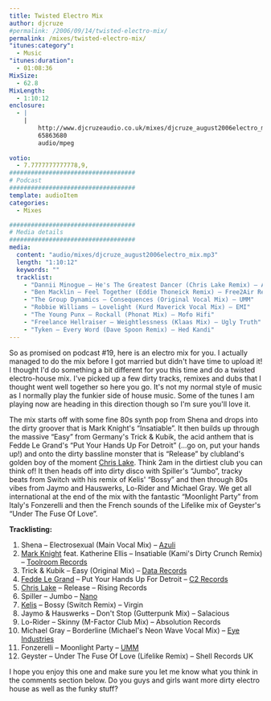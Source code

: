 ```yaml
---
title: Twisted Electro Mix
author: djcruze
#permalink: /2006/09/14/twisted-electro-mix/
permalink: /mixes/twisted-electro-mix/
"itunes:category":
  - Music
"itunes:duration":
  - 01:08:36
MixSize:
  - 62.8
MixLength:
  - 1:10:12
enclosure:
  - |
    |
        http://www.djcruzeaudio.co.uk/mixes/djcruze_august2006electro_mix.mp3
        65863680
        audio/mpeg
        
votio:
  - 7.7777777777778,9,
###################################
# Podcast
###################################
template: audioItem
categories:
  - Mixes

###################################
# Media details
###################################
media:
  content: "audio/mixes/djcruze_august2006electro_mix.mp3"
  length: "1:10:12"
  keywords: ""
  tracklist:
    - "Dannii Minogue – He's The Greatest Dancer (Chris Lake Remix) – AATW"
    - "Ben Macklin – Feel Together (Eddie Thoneick Remix) – Free2Air Recordings"
    - "The Group Dynamics – Consequences (Original Vocal Mix) – UMM"
    - "Robbie Williams – Lovelight (Kurd Maverick Vocal Mix) – EMI"
    - "The Young Punx – Rockall (Phonat Mix) – Mofo Hifi"
    - "Freelance Hellraiser – Weightlessness (Klaas Mix) – Ugly Truth"
    - "Tyken – Every Word (Dave Spoon Remix) – Hed Kandi"
---
```


So as promised on podcast #19, here is an electro mix for you. I actually managed to do the mix before I got married but didn't have time to upload it! I thought I'd do something a bit different for you this time and do a twisted electro-house mix. I've picked up a few dirty tracks, remixes and dubs that I thought went well together so here you go. It's not my normal style of music as I normally play the funkier side of house music. Some of the tunes I am playing now are heading in this direction though so I'm sure you'll love it.

The mix starts off with some fine 80s synth pop from Shena and drops into the dirty groover that is Mark Knight's &#8220;Insatiable&#8221;. It then builds up through the massive &#8220;Easy&#8221; from Germany's Trick &#038; Kubik, the acid anthem that is Fedde Le Grand's &#8220;Put Your Hands Up For Detroit&#8221; (&#8230;go on, put your hands up!) and onto the dirty bassline monster that is &#8220;Release&#8221; by clubland's golden boy of the moment [Chris Lake][1]. Think 2am in the dirtiest club you can think of! It then heads off into dirty disco with Spiller's &#8220;Jumbo&#8221;, tracky beats from Switch with his remix of Kelis' &#8220;Bossy&#8221; and then through 80s vibes from Jaymo and Hauswerks, Lo-Rider and Michael Gray. We get all international at the end of the mix with the fantastic &#8220;Moonlight Party&#8221; from Italy's Fonzerelli and then the French sounds of the Lifelike mix of Geyster's &#8220;Under The Fuse Of Love&#8221;.

**Tracklisting:**

  1. Shena – Electrosexual (Main Vocal Mix) – [Azuli][2]
  2. [Mark Knight][3] feat. Katherine Ellis – Insatiable (Kami's Dirty Crunch Remix) – [Toolroom Records][4]
  3. Trick &#038; Kubik – Easy (Original Mix) – [Data Records][5]
  4. [Fedde Le Grand][6] – Put Your Hands Up For Detroit – [C2 Records][7]
  5. [Chris Lake][1] – Release – Rising Records
  6. Spiller – Jumbo – [Nano][8]
  7. [Kelis][9] – Bossy (Switch Remix) – Virgin
  8. Jaymo &#038; Hauswerks – Don't Stop (Gutterpunk Mix) – Salacious
  9. Lo-Rider – Skinny (M-Factor Club Mix) – Absolution Records
 10. Michael Gray – Borderline (Michael's Neon Wave Vocal Mix) – [Eye Industries][10]
 11. Fonzerelli – Moonlight Party – [UMM][11]
 12. Geyster – Under The Fuse Of Love (Lifelike Remix) – Shell Records UK

I hope you enjoy this one and make sure you let me know what you think in the comments section below. Do you guys and girls want more dirty electro house as well as the funky stuff?

 [1]: http://www.chris-lake.com/
 [2]: http://www.azuli.com/
 [3]: http://www.djmarkknight.com/
 [4]: http://www.toolroomrecords.com/
 [5]: http://www.ministryofsound.com/
 [6]: http://www.feddelegrand.com/
 [7]: http://www.myspace.com/cr2records
 [8]: http://www.myspace.com/nanorec
 [9]: http://www.kelis.co.uk/
 [10]: http://www.eyeindustries.com/
 [11]: http://www.ummrecords.com/